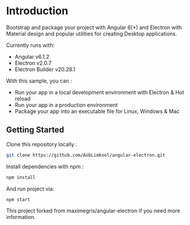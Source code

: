 # Introduction

Bootstrap and package your project with Angular 6(+) and Electron with Material design and popular utilities for creating Desktop applications.

Currently runs with:

- Angular v6.1.2
- Electron v2.0.7
- Electron Builder v20.28.1

With this sample, you can :

- Run your app in a local development environment with Electron & Hot reload
- Run your app in a production environment
- Package your app into an executable file for Linux, Windows & Mac

## Getting Started

Clone this repository locally :

``` bash
git clone https://github.com/AobLimkool/angular-electron.git
```

Install dependencies with npm :

``` bash
npm install
```

And run project via:

``` bash
npm start
```

This project forked from maximegris/angular-electron if you need more information.